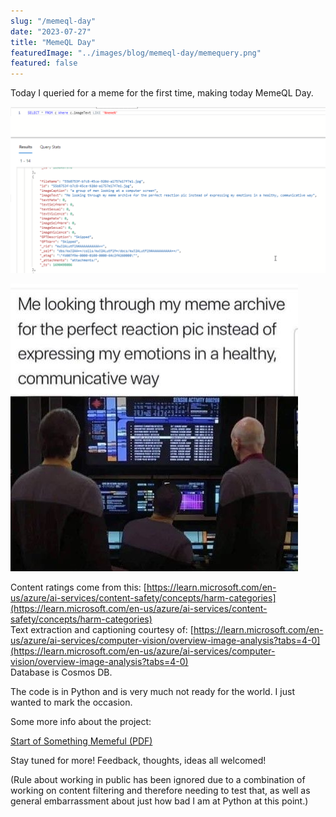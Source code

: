 ```yaml
---
slug: "/memeql-day"
date: "2023-07-27"
title: "MemeQL Day"
featuredImage: "../images/blog/memeql-day/memequery.png"
featured: false
---
```


Today I queried for a meme for the first time, making today MemeQL Day.

![MemeQL Query Interface](../images/blog/memeql-day/memequery.png)

![Meme Image](../images/blog/memeql-day/meme-image.jpg)

Content ratings come from this: [https://learn.microsoft.com/en-us/azure/ai-services/content-safety/concepts/harm-categories](https://learn.microsoft.com/en-us/azure/ai-services/content-safety/concepts/harm-categories)  
Text extraction and captioning courtesy of: [https://learn.microsoft.com/en-us/azure/ai-services/computer-vision/overview-image-analysis?tabs=4-0](https://learn.microsoft.com/en-us/azure/ai-services/computer-vision/overview-image-analysis?tabs=4-0)  
Database is Cosmos DB.

The code is in Python and is very much not ready for the world. I just wanted to mark the occasion.

Some more info about the project:

[Start of Something Memeful (PDF)](https://blog.konthecat.com/content/files/2023/07/Start-of-Something-Memeful.pdf)

Stay tuned for more! Feedback, thoughts, ideas all welcomed!

(Rule about working in public has been ignored due to a combination of working on content filtering and therefore needing to test that, as well as general embarrassment about just how bad I am at Python at this point.)
